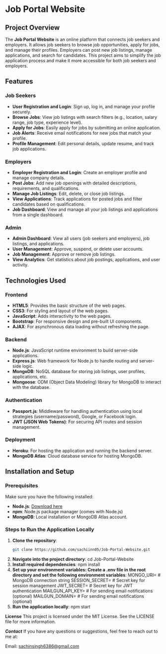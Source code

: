 # Job Portal Website

## Project Overview
The **Job Portal Website** is an online platform that connects job seekers and employers. It allows job seekers to browse job opportunities, apply for jobs, and manage their profiles. Employers can post new job listings, manage applications, and search for candidates. This project aims to simplify the job application process and make it more accessible for both job seekers and employers.

## Features

### Job Seekers
- **User Registration and Login**: Sign up, log in, and manage your profile securely.
- **Browse Jobs**: View job listings with search filters (e.g., location, salary range, job type, experience level).
- **Apply for Jobs**: Easily apply for jobs by submitting an online application.
- **Job Alerts**: Receive email notifications for new jobs that match your profile.
- **Profile Management**: Edit personal details, update resume, and track job applications.

### Employers
- **Employer Registration and Login**: Create an employer profile and manage company details.
- **Post Jobs**: Add new job openings with detailed descriptions, requirements, and qualifications.
- **Manage Job Listings**: Edit, delete, or close job listings.
- **View Applications**: Track applications for posted jobs and filter candidates based on qualifications.
- **Job Dashboard**: View and manage all your job listings and applications from a single dashboard.

### Admin
- **Admin Dashboard**: View all users (job seekers and employers), job listings, and applications.
- **User Management**: Approve, suspend, or delete user accounts.
- **Job Management**: Approve or remove job listings.
- **View Analytics**: Get statistics about job postings, applications, and user activity.

## Technologies Used

### Frontend
- **HTML5**: Provides the basic structure of the web pages.
- **CSS3**: For styling and layout of the web pages.
- **JavaScript**: Adds interactivity to the web pages.
- **Bootstrap**: For responsive design and pre-built UI components.
- **AJAX**: For asynchronous data loading without refreshing the page.
  
### Backend
- **Node.js**: JavaScript runtime environment to build server-side applications.
- **Express.js**: Web framework for Node.js to handle routing and server-side logic.
- **MongoDB**: NoSQL database for storing job listings, user profiles, applications, etc.
- **Mongoose**: ODM (Object Data Modeling) library for MongoDB to interact with the database.
  
### Authentication
- **Passport.js**: Middleware for handling authentication using local strategies (username/password), Google, or Facebook login.
- **JWT (JSON Web Tokens)**: For securing API routes and session management.

### Deployment
- **Heroku**: For hosting the application and running the backend server.
- **MongoDB Atlas**: Cloud database service for hosting MongoDB.

## Installation and Setup

### Prerequisites
Make sure you have the following installed:
- **Node.js**: [Download here](https://nodejs.org/)
- **npm**: Node.js package manager (comes with Node.js)
- **MongoDB**: Local installation or MongoDB Atlas account.

### Steps to Run the Application Locally
1. **Clone the repository**:
   ```bash
   git clone https://github.com/sachiinn05/Job-Portal-Website.git
2. **Navigate into the project directory**:
   cd Job-Portal-Website
3. **Install required dependencies**:
   npm install
4. **Set up your environment variables: Create a .env file in the root directory and set the following environment variables**:
   MONGO_URI=<your-mongo-db-uri> # MongoDB connection string
SESSION_SECRET=<your-session-secret> # Secret key for session management
JWT_SECRET=<your-jwt-secret> # Secret key for JWT authentication
MAILGUN_API_KEY=<your-mailgun-api-key> # For sending email notifications (optional)
MAILGUN_DOMAIN=<your-mailgun-domain> # For sending email notifications (optional)
5. **Run the application locally**:
  npm start

**License**
This project is licensed under the MIT License. See the LICENSE file for more information.
 
***Contact***
If you have any questions or suggestions, feel free to reach out to me at:

Email: sachinsingh6386@gmail.com
